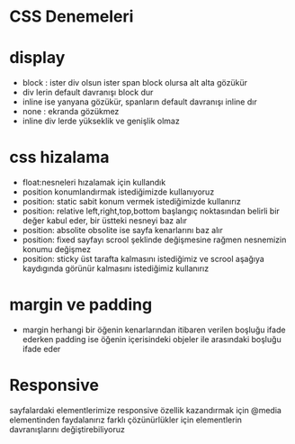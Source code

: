 
# CSS Denemeleri

# display
* block : ister div olsun ister span block olursa alt alta gözükür
* div lerin default davranışı block dur
* inline ise yanyana gözükür, spanların default davranışı inline dır
* none : ekranda gözükmez
* inline div lerde yükseklik ve genişlik olmaz

# css hizalama
* float:nesneleri hızalamak için kullandık
* position konumlandırmak istediğimizde kullanıyoruz
* position: static sabit konum vermek istediğimizde kullanırız
* position: relative left,right,top,bottom başlangıç noktasından belirli bir değer kabul eder, bir üstteki nesneyi baz alır 
* position: absolite obsolite ise sayfa kenarlarını baz alır
* position: fixed sayfayı scrool şeklinde değişmesine rağmen nesnemizin konumu değişmez
* position: sticky üst tarafta kalmasını istediğimiz ve scrool aşağıya kaydıgında görünür kalmasını istediğimiz kullanırız

# margin ve padding
* margin herhangi bir öğenin kenarlarından itibaren verilen boşluğu ifade ederken
padding ise öğenin içerisindeki objeler ile arasındaki boşluğu ifade eder

# Responsive
sayfalardaki elementlerimize responsive özellik kazandırmak için @media elementinden faydalanırız farklı çözünürlükler için elementlerin davranışlarını değiştirebiliyoruz